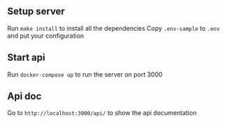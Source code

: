 ## Setup server
Run `make install` to install all the dependencies
Copy `.env-sample` to `.env` and put your configuration

## Start api

Run `docker-compose up` to run the server on port 3000

## Api doc

Go to `http://localhost:3000/api/` to show the api documentation

